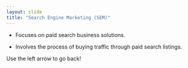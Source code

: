 ```yaml
---
layout: slide
title: "Search Engine Marketing (SEM)"
---
```

* Focuses on paid search business
solutions.


* Involves the process of buying traffic through paid search
listings. 

Use the left arrow to go back!

